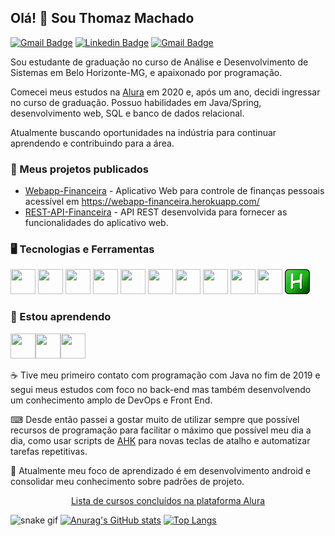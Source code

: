  <h2 align="left">Olá! 👋 Sou Thomaz Machado</h2>

[![Gmail Badge](https://img.shields.io/badge/-thomazcm@gmail.com-c14438?style=flat-square&logo=Gmail&logoColor=white&link=mailto:thomazcm@gmail.com)](mailto:thomazcm@gmail.com) [![Linkedin Badge](https://img.shields.io/badge/-Thomaz-blue?style=flat-square&logo=Linkedin&logoColor=white&link=https://www.linkedin.com/in/tgmarinho/)](https://www.linkedin.com/in/tgmarinho/)  [![Gmail Badge](https://img.shields.io/badge/-thomaz.cm-c14438?style=flat-square&logo=Instagram&logoColor=white&link=https://www.instagram.com/thomaz.cm/)](https://www.instagram.com/thomaz.cm/)

Sou estudante de graduação no curso de Análise e Desenvolvimento de Sistemas em Belo Horizonte-MG, e apaixonado por programação. 

Comecei meus estudos na [Alura](https://www.alura.com.br/) em 2020 e, após um ano, decidi ingressar no curso de graduação. Possuo habilidades em Java/Spring, desenvolvimento web, SQL e banco de dados relacional.

Atualmente buscando oportunidades na indústria para continuar aprendendo e contribuindo para a área.


### 🔧 Meus projetos publicados
- [Webapp-Financeira](https://github.com/thomazcm/webapp-financeira) - Aplicativo Web para controle de finanças pessoais acessível em [https://webapp-financeira.herokuapp.com/
](https://webapp-financeira.herokuapp.com/home)
- [REST-API-Financeira](https://github.com/thomazcm/rest-api-financeira) - API REST desenvolvida para fornecer as funcionalidades do aplicativo web.

### 🖥️ Tecnologias e Ferramentas
<div display:flex>
<img  src="https://cdn.jsdelivr.net/gh/devicons/devicon/icons/java/java-original.svg"  width="40"  height="40"/>
<img  src="https://cdn.jsdelivr.net/gh/devicons/devicon/icons/spring/spring-original.svg"  width="40"  height="40"/>
<img  src="https://cdn.jsdelivr.net/gh/devicons/devicon/icons/git/git-original.svg"  width="40"  height="40"/>
<img  src="https://cdn.jsdelivr.net/gh/devicons/devicon/icons/javascript/javascript-original.svg"  width="40"  height="40"/>
<img src="https://cdn.jsdelivr.net/gh/devicons/devicon/icons/html5/html5-original.svg" width="40" height="40"/>
<img src="https://cdn.jsdelivr.net/gh/devicons/devicon/icons/css3/css3-original.svg" width="40" height="40"/>
<img  src="https://cdn.jsdelivr.net/gh/devicons/devicon/icons/mysql/mysql-original.svg"  width="40"  height="40"/>
<img  src="https://cdn.jsdelivr.net/gh/devicons/devicon/icons/bootstrap/bootstrap-original.svg"  width="40"  height="40"/>
<img  src="https://cdn.jsdelivr.net/gh/devicons/devicon/icons/vuejs/vuejs-original.svg"  width="40"  height="40"/>
<img  src="https://cdn.jsdelivr.net/gh/devicons/devicon/icons/mongodb/mongodb-original.svg"  width="40"  height="40"/>
<img  src="https://github.com/thomazcm/thomazcm/blob/master/Resources/AHK%20main%20icon.svg"  width="40"  height="40"/>
</div>

### 📙 Estou aprendendo
<img src="https://cdn.jsdelivr.net/gh/devicons/devicon/icons/docker/docker-original.svg" width="40" height="40" /><img src="https://cdn.jsdelivr.net/gh/devicons/devicon/icons/linux/linux-original.svg" width="40" height="40" /><img src="https://cdn.jsdelivr.net/gh/devicons/devicon/icons/android/android-original.svg" width="40" height="40"/>

☕ Tive meu primeiro contato com programação com Java no fim de 2019 e segui meus estudos com foco no back-end mas também  desenvolvendo um conhecimento amplo de DevOps e Front End.
 
⌨ Desde então passei a gostar muito de utilizar sempre que possível recursos de programação para facilitar o máximo que possível meu dia a dia, como usar scripts de [AHK](https://www.autohotkey.com/docs/v1/) para novas teclas de atalho e automatizar tarefas repetitivas. 

🤖 Atualmente meu foco de aprendizado é em desenvolvimento android e consolidar meu conhecimento sobre padrões de projeto.

<p align=center>
<a href="https://cursos.alura.com.br/user/thomazcm/fullCertificate/584f64b23a28f06244f5e5a63bcb0a16">Lista de cursos concluídos na plataforma Alura</a>
</p>

![snake gif](https://github.com/thomazcm/thomazcm/blob/output/github-contribution-grid-snake.gif)
[![Anurag's GitHub stats](https://github-readme-stats.vercel.app/api?username=thomazcm&hide=stars,contribs&show_icons=true&theme=transparent&custom_title=Thomaz's%20github%20Stats&line_height=30)](https://github.com/anuraghazra/github-readme-stats)
[![Top Langs](https://github-readme-stats.vercel.app/api/top-langs/?username=thomazcm&layout=compact&show_icons=true&theme=transparent)](https://github.com/anuraghazra/github-readme-stats)
